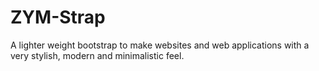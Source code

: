 # ZYM-Strap
A lighter weight bootstrap to make websites and web applications with a very stylish, modern and minimalistic feel.

